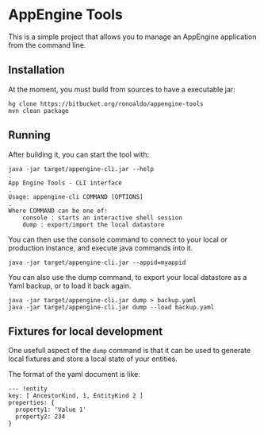 # AppEngine Tools

This is a simple project that allows you to manage
an AppEngine application from the command line.

## Installation

At the moment, you must build from sources to have a
executable jar:

	hg clone https://bitbucket.org/ronoaldo/appengine-tools
	mvn clean package

## Running

After building it, you can start the tool with:

	java -jar target/appengine-cli.jar --help
	.
	App Engine Tools - CLI interface
	.
	Usage: appengine-cli COMMAND [OPTIONS]
	.
	Where COMMAND can be one of:
		console : starts an interactive shell session
		dump : export/import the local datastore

You can then use the console command to connect to
your local or production instance, and execute java
commands into it.

	java -jar target/appengine-cli.jar --appid=myappid

You can also use the dump command, to export your local
datastore as a Yaml backup, or to load it back again.

	java -jar target/appengine-cli.jar dump > backup.yaml
	java -jar target/appengine-cli.jar dump --load backup.yaml

## Fixtures for local development

One usefull aspect of the ```dump``` command is that it can be used
to generate local fixtures and store a local state of your entities.

The format of the yaml document is like:

	--- !entity
	key: [ AncestorKind, 1, EntityKind 2 ]
	properties: {
	  property1: 'Value 1'
	  property2: 234
	}
